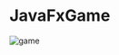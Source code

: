 # JavaFxGame
![game](https://github.com/JackThe3/JavaFxGame/assets/105307864/e8385a9f-1b85-4218-a3cf-f883903119fc)
